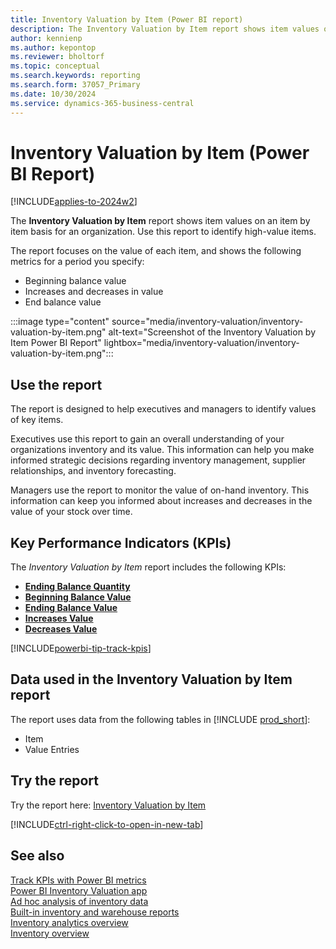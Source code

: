```yaml
---
title: Inventory Valuation by Item (Power BI report)
description: The Inventory Valuation by Item report shows item values on an item by item basis.
author: kennienp
ms.author: kepontop
ms.reviewer: bholtorf
ms.topic: conceptual
ms.search.keywords: reporting
ms.search.form: 37057_Primary
ms.date: 10/30/2024
ms.service: dynamics-365-business-central
---
```


# Inventory Valuation by Item (Power BI Report)

[!INCLUDE[applies-to-2024w2](includes/applies-to-2024w2.md)]

The **Inventory Valuation by Item** report shows item values on an item by item basis for an organization. Use this report to identify high-value items.

The report focuses on the value of each item, and shows the following metrics for a period you specify:

- Beginning balance value
- Increases and decreases in value
- End balance value

:::image type="content" source="media/inventory-valuation/inventory-valuation-by-item.png" alt-text="Screenshot of the Inventory Valuation by Item Power BI Report" lightbox="media/inventory-valuation/inventory-valuation-by-item.png":::

## Use the report

The report is designed to help executives and managers to identify values of key items.

Executives use this report to gain an overall understanding of your organizations inventory and its value. This information can help you make informed strategic decisions regarding inventory management, supplier relationships, and inventory forecasting.

Managers use the report to monitor the value of on-hand inventory. This information can keep you informed about increases and decreases in the value of your stock over time.

## Key Performance Indicators (KPIs)

The *Inventory Valuation by Item* report includes the following KPIs:

- [**Ending Balance Quantity**](inventory-valuation-powerbi-kpis.md#ending-balance-qty)
- [**Beginning Balance Value**](inventory-valuation-powerbi-kpis.md#beginning-balance-value)
- [**Ending Balance Value**](inventory-valuation-powerbi-kpis.md#ending-balance-value)
- [**Increases Value**](inventory-valuation-powerbi-kpis.md#increases-value)
- [**Decreases Value**](inventory-valuation-powerbi-kpis.md#decreases-value)

[!INCLUDE[powerbi-tip-track-kpis](includes/powerbi-tip-track-kpis.md)]


## Data used in the Inventory Valuation by Item report

The report uses data from the following tables in [!INCLUDE [prod_short](includes/prod_short.md)]:

- Item
- Value Entries

## Try the report

Try the report here: [Inventory Valuation by Item](https://businesscentral.dynamics.com?page=37057)

[!INCLUDE[ctrl-right-click-to-open-in-new-tab](includes/ctrl-right-click-to-open-in-new-tab.md)]

## See also

[Track KPIs with Power BI metrics](track-kpis-with-power-bi-metrics.md)  
[Power BI Inventory Valuation app](inventory-valuation-powerbi-app.md)  
[Ad hoc analysis of inventory data](ad-hoc-analysis-inventory.md)  
[Built-in inventory and warehouse reports](inventory-WMS-reports.md)  
[Inventory analytics overview](inventory-analytics-overview.md)  
[Inventory overview](inventory-manage-inventory.md)  
